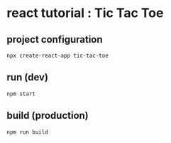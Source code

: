 # react tutorial : Tic Tac Toe

## project configuration

```
npx create-react-app tic-tac-toe
```

## run (dev)

```
npm start
```

## build (production)

```
npm run build
```
